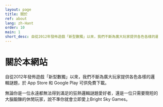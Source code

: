 ```yaml
---
layout: page
title: 關於
ref: about
lang: zh-Hant
order: 10
main: 1
short_desc: 自從2012年發佈遊戲「新型數獨」以來，我們不斷為廣大玩家提供各色各樣的邏輯謎題，於 App Store 和 Google Play 可供免費下載。 無論你是一位永遠都無法得到滿足的狂熱邏輯謎題愛好者，還是一位只需要簡短的大腦鍛鍊的休閒玩家，說不準你就會立即愛上Bright Sky Games。
---
```


# 關於本網站

自從2012年發佈遊戲「新型數獨」以來，我們不斷為廣大玩家提供各色各樣的邏輯謎題，於 App Store 和 Google Play 可供免費下載。

無論你是一位永遠都無法得到滿足的狂熱邏輯謎題愛好者，還是一位只需要簡短的大腦鍛鍊的休閒玩家，說不準你就會立即愛上Bright Sky Games。